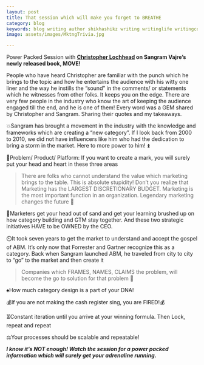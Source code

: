 ```yaml
---
layout: post
title: That session which will make you forget to BREATHE
category: blog
keywords: blog writing author shikhashikz writing writinglife writingcommunity dailyblogpost dailyblogpostchallenge marketing abm MOVEBOOK
image: assets/images/MktngTrivia.jpg

---
```

Power Packed Session with **[Christopher Lochhead](https://www.linkedin.com/in/christopherlochhead/) on Sangram Vajre’s newly released book, MOVE!**

People who have heard Christopher are familiar with the punch which he brings to the topic and how he entertains the audience with his witty one liner and the way he instills the “sound” in the comments/ or statements which he witnesses from other folks. It keeps you on the edge. There are very few people in the industry who know the art of keeping the audience engaged till the end, and he is one of them! Every word was a GEM shared by Christopher and Sangram. Sharing their quotes and my takeaways.

💥Sangram has brought a movement in the industry with the knowledge and frameworks which are creating a “new category”. If I look back from 2000 to 2010, we did not have influencers like him who had the dedication to bring a storm in the market. Here to more power to him! ⏫

🌟Problem/ Product/ Platform: If you want to create a mark, you will surely put your head and heart in these three areas

>There are folks who cannot understand the value which marketing brings to the table. This is absolute stupidity! Don’t you realize that Marketing has the LARGEST DISCRETIONARY BUDGET. Marketing is the most important function in an organization. Legendary marketing changes the future 💯
>

🐌Marketers get your head out of sand and get your learning brushed up on how category building and GTM stay together. And these two strategic initiatives HAVE to be OWNED by the CEO.

⏲️It took seven years to get the market to understand and accept the gospel of ABM. It’s only now that Forrester and Gartner recognize this as a category. Back when Sangram launched ABM, he traveled from city to city to “go” to the market and then create it

>Companies which FRAMES, NAMES, CLAIMS the problem, will become the go to solution for that problem 🥇
>

♠️How much category design is a part of your DNA!

💰If you are not making the cash register sing, you are FIRED!💰

⏳Constant iteration until you arrive at your winning formula. Then Lock, repeat and repeat

⚖️Your processes should be scalable and repeatable!

***I know it’s NOT enough! Watch the session for a power packed information which will surely get your adrenaline running.***
